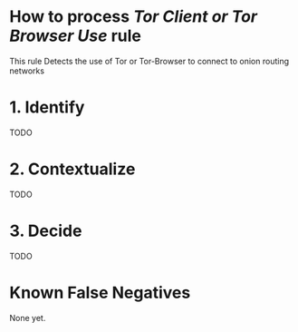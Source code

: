# How to process *Tor Client or Tor Browser Use* rule
This rule Detects the use of Tor or Tor-Browser to connect to onion routing networks

# 1. Identify
TODO

# 2. Contextualize
TODO

# 3. Decide
TODO

# Known False Negatives
None yet.
